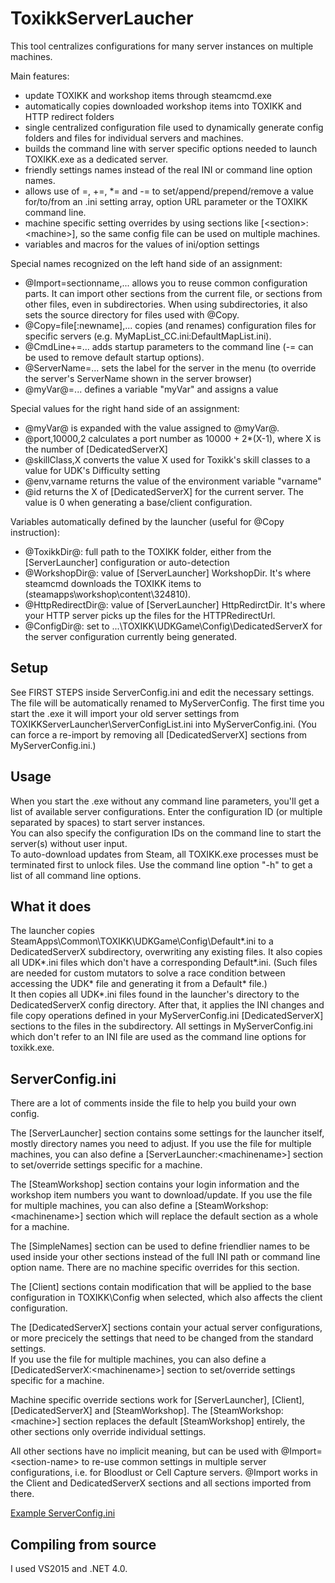 ToxikkServerLaucher
===

This tool centralizes configurations for many server instances on multiple machines.

Main features:
- update TOXIKK and workshop items through steamcmd.exe
- automatically copies downloaded workshop items into TOXIKK and HTTP redirect folders
- single centralized configuration file used to dynamically generate config folders and files for individual servers and machines.
- builds the command line with server specific options needed to launch TOXIKK.exe as a dedicated server.
- friendly settings names instead of the real INI or command line option names.
- allows use of =, +=, *= and -= to set/append/prepend/remove a value for/to/from an .ini setting array, option URL parameter or the TOXIKK command line.
- machine specific setting overrides by using sections like \[\<section\>:\<machine\>], so the same config file can be used on multiple machines.
- variables and macros for the values of ini/option settings

Special names recognized on the left hand side of an assignment:
- @Import=sectionname,... allows you to reuse common configuration parts. It can import other sections from the current file,
or sections from other files, even in subdirectories. When using subdirectories, it also sets the source directory for files used with @Copy.   
- @Copy=file\[:newname\],... copies (and renames) configuration files for specific servers (e.g. MyMapList_CC.ini:DefaultMapList.ini).   
- @CmdLine+=... adds startup parameters to the command line (-= can be used to remove default startup options).  
- @ServerName=... sets the label for the server in the menu (to override the server's ServerName shown in the server browser)
- @myVar@=... defines a variable "myVar" and assigns a value

Special values for the right hand side of an assignment:
- @myVar@ is expanded with the value assigned to @myVar@.
- @port,10000,2 calculates a port number as 10000 + 2*(X-1), where X is the number of \[DedicatedServerX\]
- @skillClass,X converts the value X used for Toxikk's skill classes to a value for UDK's Difficulty setting
- @env,varname returns the value of the environment variable "varname"
- @id returns the X of \[DedicatedServerX\] for the current server. The value is 0 when generating a base/client configuration.

Variables automatically defined by the launcher (useful for @Copy instruction):
- @ToxikkDir@: full path to the TOXIKK folder, either from the \[ServerLauncher\] configuration or auto-detection
- @WorkshopDir@: value of \[ServerLauncher\] WorkshopDir. It's where steamcmd downloads the TOXIKK items to (steamapps\\workshop\\content\\324810).
- @HttpRedirectDir@: value of \[ServerLauncher\] HttpRedirctDir. It's where your HTTP server picks up the files for the HTTPRedirectUrl.
- @ConfigDir@: set to ...\\TOXIKK\\UDKGame\\Config\\DedicatedServerX for the server configuration currently being generated.

Setup
-----
See FIRST STEPS inside ServerConfig.ini and edit the necessary settings. The file will be automatically renamed to MyServerConfig.
The first time you start the .exe it will import your old server settings from TOXIKKServerLauncher\\ServerConfigList.ini into MyServerConfig.ini. 
(You can force a re-import by removing all [DedicatedServerX] sections from MyServerConfig.ini.)

Usage
-----
When you start the .exe without any command line parameters, you'll get a list of available server configurations. 
Enter the configuration ID (or multiple separated by spaces) to start server instances.  
You can also specify the configuration IDs on the command line to start the server(s) without user input.  
To auto-download updates from Steam, all TOXIKK.exe processes must be terminated first to unlock files.
Use the command line option "-h" to get a list of all command line options.


What it does
------------
The launcher copies SteamApps\\Common\\TOXIKK\\UDKGame\\Config\\Default\*.ini to a DedicatedServerX subdirectory, overwriting any existing files.
It also copies all UDK\*.ini files which don't have a corresponding Default\*.ini. (Such files are needed for custom mutators to solve a race condition 
between accessing the UDK\* file and generating it from a Default\* file.)   
It then copies all UDK\*.ini files found in the launcher's directory to the DedicatedServerX config directory.
After that, it applies the INI changes and file copy operations defined in your MyServerConfig.ini \[DedicatedServerX\] sections to the files in the subdirectory.
All settings in MyServerConfig.ini which don't refer to an INI file are used as the command line options for toxikk.exe.

ServerConfig.ini
----------------
There are a lot of comments inside the file to help you build your own config.

The \[ServerLauncher\] section contains some settings for the launcher itself, mostly directory names you need to adjust. 
If you use the file for multiple machines, you can also define a \[ServerLauncher:\<machinename\>\] section to set/override settings specific for a machine.

The \[SteamWorkshop\] section contains your login information and the workshop item numbers you want to download/update.
If you use the file for multiple machines, you can also define a \[SteamWorkshop:\<machinename\>\] section which will replace the default section as a whole for a machine.

The \[SimpleNames\] section can be used to define friendlier names to be used inside your other sections instead of the full INI path or command line option name.
There are no machine specific overrides for this section.

The \[Client\] sections contain modification that will be applied to the base configuration in TOXIKK\\Config when selected, which also affects the client configuration.  

The \[DedicatedServerX\] sections contain your actual server configurations, or more precicely the settings that need to be changed from the standard settings.  
If you use the file for multiple machines, you can also define a \[DedicatedServerX:\<machinename\>\] section to set/override settings specific for a machine.

Machine specific override sections work for [ServerLauncher], [Client], [DedicatedServerX] and [SteamWorkshop]. 
The [SteamWorkshop:\<machine\>] section replaces the default [SteamWorkshop] entirely, the other sections only override individual settings.

All other sections have no implicit meaning, but can be used with @Import=\<section-name\> to re-use common settings in multiple server configurations, i.e. for Bloodlust or Cell Capture servers.
@Import works in the Client and DedicatedServerX sections and all sections imported from there.

[Example ServerConfig.ini](ToxikkServerLauncher/ServerConfig.ini)


Compiling from source
---------------------
I used VS2015 and .NET 4.0.  
